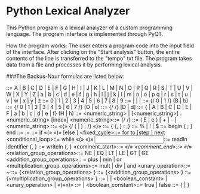 # Python Lexical Analyzer
This Python program is a lexical analyzer of a custom programming language.
The program interface is implemented through PyQT.

How the program works:
The user enters a program code into the input field of the interface. After clicking on the "Start analysis" button, the entire contents of the line is transferred to the "tempo" txt file. The program takes data from a file and processes it by performing lexical analysis.

###The Backus-Naur formulas are listed below:

<character>::= A | B | C | D | E | F | G | H | I | J | K | L | M | N | O | P | Q | R | S | T |
                    U | V | W | X | Y | Z | a | b | c | d | e | f | g | h | i | j | k | l | m | n | o | p 
                     q | r | s | t | u | v | w | x | y | z
<number>::= 0 | 1 | 2 | 3 | 4 | 5 | 6 | 7 | 8 | 9
<integer>::= <binary> | <octal> | <decimal> | 
                   <hexadecimal>
<binary>::= {/ 0 | 1 /} (B | b)
<octal>::= {/ 0 | 1 | 2 | 3 | 4 | 5 | 6 | 7 /} (O | o)
<decimal>::= {/ <number> /} [D | d]
<hexadecimal>::= <number> {<number> | A | B | C | D | E | F | a | b |
                                             c | d | e | f} (H | h)
<real>::= <numeric_string> <index> | [<numeric_string>] . <numeric_string> [index]
<numeric_string>::= {/ <number> /}
<index>::= ( E | e ) [ + | - ] <numeric_string>
<program>::= «{» {/ (<description> | <operator>) ; /} «}»
<description>::= {<identifier> {, <identifier> } : <type> ;}
<type>::= % | ! | $
<compound>::= begin <operator> { ; <operator> } end
<assignment>::= <identifier> := <expression>
<conditional>::= if  «(»<expression> «)» <operator> [else <operator>]
<fixed_cycle>::= for <assignment>  to <expression> [step <expression>] <operator> next
<conditional_loop>::= while «(»<expression> «)» <operator>
<input>::= readln identifier {, <identifier> }
<output>::= writeln <expression> {, <expression> }
<comment_start>::= «/*»
<comment_end>::= «*/»
<relation_group_operations>::= NE | EQ | LT | LE | GT | GE
<addition_group_operations>:: = plus | min | or
<multiplication_group_operations>::= mult | div | and
<unary_operation>::= ~
<expression>::= <operand> {<relation_group_operations> <operand>}
<operand>::= <term> {<addition_group_operations> <term>}
<term>::= <multiplier> {<multiplication_group_operations> <multiplier>}
<multiplier>::= <identifier> | <number> | <boolean_constant> | 
                             <unary_operation>  <multiplier> | «(»<expression>«)»
<number>::= <integer> | <real>
<boolean_constant>::= true | false
<identifier>::= <character> {<character> | <number>}
